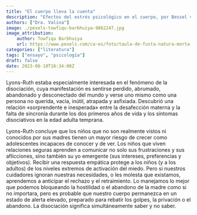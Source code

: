 ```yaml
---
title: "El cuerpo lleva la cuenta"
description: "Efectos del estrés psicológico en el cuerpo, por Bessel van der Kolk."
authors: ["Dra. Valina"]
image: ./pexels-towfiqu-barbhuiya-9862247.jpg
image_attribution:
    author: Towfiqu Barbhuiya
    url: https://www.pexels.com/ca-es/foto/taula-de-fusta-natura-morta-espai-per-a-text-rellotge-de-sorra-9862247/
categories: ["literatura"]
tags: ["ensayo", "psicología"]
draft: false
date: 2023-06-10T16:34:00Z
---
```


Lyons-Ruth estaba especialmente interesada en el fenómeno de la disociación, cuya manifestación es sentirse perdido, abrumado, abandonado y desconectado del mundo y verse uno mismo como una persona no querida, vacía, inútil, atrapada y asfixiada. Descubrió una relación «sorprendente e inesperada» entre la desafección materna y la falta de sincronía durante los dos primeros años de vida y los síntomas disociativos en la edad adulta temprana.

Lyons-Ruth concluye que los niños que no son realmente vistos ni conocidos por sus madres tienen un mayor riesgo de crecer como adolescentes incapaces de conocer y de ver. Los niños que viven relaciones seguras aprenden a comunicar no solo sus frustraciones y sus aflicciones, sino también su yo emergente (sus intereses, preferencias y objetivos). Recibir una respuesta empática protege a los niños (y a los adultos) de los niveles extremos de activación del miedo. Pero si nuestros cuidadores ignoran nuestras necesidades, o les molesta que existamos, aprendemos a anticipar el rechazo y el retraimiento. Lo manejamos lo mejor que podemos bloqueando la hostilidad o el abandono de la madre como si no importara, pero es probable que nuestro cuerpo permanezca en un estado de alerta elevado, preparado para rebatir los golpes, la privación o el abandono. La disociación significa simultáneamente saber y no saber.

